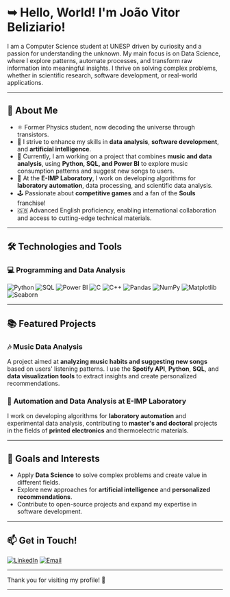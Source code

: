 # ➥ Hello, World! I'm João Vitor Beliziario!

I am a Computer Science student at UNESP driven by curiosity and a passion for understanding the unknown. My main focus is on Data Science, where I explore patterns, automate processes, and transform raw information into meaningful insights. I thrive on solving complex problems, whether in scientific research, software development, or real-world applications.

---

## 🚀 About Me
- ⚛️ Former Physics student, now decoding the universe through transistors.
- 🎯 I strive to enhance my skills in **data analysis**, **software development**, and **artificial intelligence**.
- 🎵 Currently, I am working on a project that combines **music and data analysis**, using **Python, SQL, and Power BI** to explore music consumption patterns and suggest new songs to users.
- 🔬 At the **E-IMP Laboratory**, I work on developing algorithms for **laboratory automation**, data processing, and scientific data analysis.
- 🕹️ Passionate about **competitive games** and a fan of the **Souls** franchise!
- 🇬🇧 Advanced English proficiency, enabling international collaboration and access to cutting-edge technical materials.

---

## 🛠️ Technologies and Tools

### 💻 Programming and Data Analysis
![Python](https://img.shields.io/badge/Python-3776AB?style=for-the-badge&logo=python&logoColor=white)  ![SQL](https://img.shields.io/badge/SQL-4479A1?style=for-the-badge&logo=sqlite&logoColor=white) ![Power BI](https://img.shields.io/badge/PowerBI-F2C811?style=for-the-badge&logo=powerbi&logoColor=black) ![C](https://img.shields.io/badge/C-00599C?style=for-the-badge&logo=c&logoColor=white) ![C++](https://img.shields.io/badge/C++-00599C?style=for-the-badge&logo=c%2B%2B&logoColor=white)
![Pandas](https://img.shields.io/badge/Pandas-150458?style=for-the-badge&logo=pandas&logoColor=white)  ![NumPy](https://img.shields.io/badge/NumPy-013243?style=for-the-badge&logo=numpy&logoColor=white)  ![Matplotlib](https://img.shields.io/badge/Matplotlib-11557c?style=for-the-badge&logo=python&logoColor=white)  ![Seaborn](https://img.shields.io/badge/Seaborn-3776AB?style=for-the-badge&logo=python&logoColor=white) 


---


## 📚 Featured Projects

### 🎶 **Music Data Analysis**
A project aimed at **analyzing music habits and suggesting new songs** based on users' listening patterns. I use the **Spotify API**, **Python**, **SQL**, and **data visualization tools** to extract insights and create personalized recommendations.

### 🔬 **Automation and Data Analysis at E-IMP Laboratory**
I work on developing algorithms for **laboratory automation** and experimental data analysis, contributing to **master's and doctoral** projects in the fields of **printed electronics** and thermoelectric materials.

---

## 🎯 Goals and Interests
- Apply **Data Science** to solve complex problems and create value in different fields.
- Explore new approaches for **artificial intelligence** and **personalized recommendations**.
- Contribute to open-source projects and expand my expertise in software development.

---

## 📫 Get in Touch!

[![LinkedIn](https://img.shields.io/badge/LinkedIn-0A66C2?style=for-the-badge&logo=linkedin&logoColor=white)](https://www.linkedin.com/in/jo%C3%A3o-vitor-beliziario-33a006305/) [![Email](https://img.shields.io/badge/Email-D14836?style=for-the-badge&logo=gmail&logoColor=white)](mailto:jvbeliziario2@gmail.com)

---

Thank you for visiting my profile! 🚀

---
